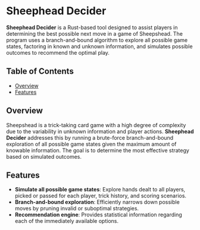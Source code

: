 # Sheephead Decider

**Sheephead Decider** is a Rust-based tool designed to assist players in determining the best possible next move in a game of Sheepshead. The program uses a branch-and-bound algorithm to explore all possible game states, factoring in known and unknown information, and simulates possible outcomes to recommend the optimal play.

## Table of Contents
- [Overview](#overview)
- [Features](#features)

## Overview

Sheepshead is a trick-taking card game with a high degree of complexity due to the variability in unknown information and player actions. **Sheephead Decider** addresses this by running a brute-force branch-and-bound exploration of all possible game states given the maximum amount of knowable information. The goal is to determine the most effective strategy based on simulated outcomes.

## Features
- **Simulate all possible game states**: Explore hands dealt to all players, picked or passed for each player, trick history, and scoring scenarios.
- **Branch-and-bound exploration**: Efficiently narrows down possible moves by pruning invalid or suboptimal strategies.
- **Recommendation engine**: Provides statistical information regarding each of the immediately available options.
